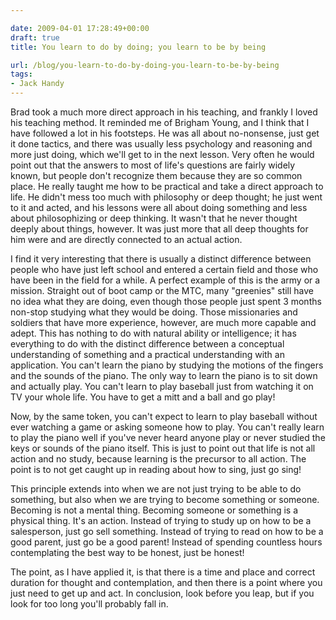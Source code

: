 ```yaml
---

date: 2009-04-01 17:28:49+00:00
draft: true
title: You learn to do by doing; you learn to be by being

url: /blog/you-learn-to-do-by-doing-you-learn-to-be-by-being
tags:
- Jack Handy
---
```


Brad took a much more direct approach in his teaching, and frankly I loved his teaching method. It reminded me of Brigham Young, and I think that I have followed a lot in his footsteps. He was all about no-nonsense, just get it done tactics, and there was usually less psychology and reasoning and more just doing, which we'll get to in the next lesson. Very often he would point out that the answers to most of life's questions are fairly widely known, but people don't recognize them because they are so common place. He really taught me how to be practical and take a direct approach to life. He didn't mess too much with philosophy or deep thought; he just went to it and acted, and his lessons were all about doing something and less about philosophizing or deep thinking. It wasn't that he never thought deeply about things, however. It was just more that all deep thoughts for him were and are directly connected to an actual action.




I find it very interesting that there is usually a distinct difference between people who have just left school and entered a certain field and those who have been in the field for a while. A perfect example of this is the army or a mission. Straight out of boot camp or the MTC, many "greenies" still have no idea what they are doing, even though those people just spent 3 months non-stop studying what they would be doing. Those missionaries and soldiers that have more experience, however, are much more capable and adept. This has nothing to do with natural ability or intelligence; it has everything to do with the distinct difference between a conceptual understanding of something and a practical understanding with an application. You can't learn the piano by studying the motions of the fingers and the sounds of the piano. The only way to learn the piano is to sit down and actually play. You can't learn to play baseball just from watching it on TV your whole life. You have to get a mitt and a ball and go play!




Now, by the same token, you can't expect to learn to play baseball without ever watching a game or asking someone how to play. You can't really learn to play the piano well if you've never heard anyone play or never studied the keys or sounds of the piano itself. This is just to point out that life is not all action and no study, because learning is the precursor to all action. The point is to not get caught up in reading about how to sing, just go sing!




This principle extends into when we are not just trying to be able to do something, but also when we are trying to become something or someone. Becoming is not a mental thing. Becoming someone or something is a physical thing. It's an action. Instead of trying to study up on how to be a salesperson, just go sell something. Instead of trying to read on how to be a good parent, just go be a good parent! Instead of spending countless hours contemplating the best way to be honest, just be honest!




The point, as I have applied it, is that there is a time and place and correct duration for thought and contemplation, and then there is a point where you just need to get up and act. In conclusion, look before you leap, but if you look for too long you'll probably fall in.

